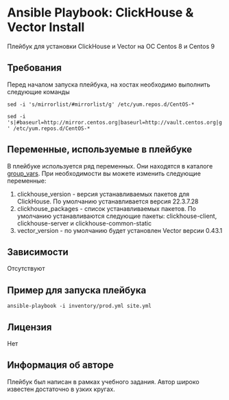 # Ansible Playbook: ClickHouse & Vector Install

Плейбук для установки ClickHouse и Vector на ОС Centos 8 и Centos 9

## Требования

Перед началом запуска плейбука, на хостах необходимо выполнить следующие команды

`sed -i 's/mirrorlist/#mirrorlist/g' /etc/yum.repos.d/CentOS-*`

`sed -i 's|#baseurl=http://mirror.centos.org|baseurl=http://vault.centos.org|g' /etc/yum.repos.d/CentOS-*`

## Переменные, используемые в плейбуке

В плейбуке используется ряд переменных. Они находятся в каталоге [group_vars](./group_vars/). При необходимости вы можете изменить следующие переменные:

1. clickhouse_version - версия устанавливаемых пакетов для ClickHouse. По умолчанию устанавливается версия 22.3.7.28
2. clickhouse_packages - список устанавливаемых пакетов. По умолчанию устанавливаются следующие пакеты: clickhouse-client, clickhouse-server и clickhouse-common-static
3. vector_version - по умолчанию будет установлен Vector версии 0.43.1

## Зависимости

Отсутствуют

## Пример для запуска плейбука

`ansible-playbook -i inventory/prod.yml site.yml`

## Лицензия

Нет

## Информация об авторе

Плейбук был написан в рамках учебного задания. Автор широко известен достаточно в узких кругах.

